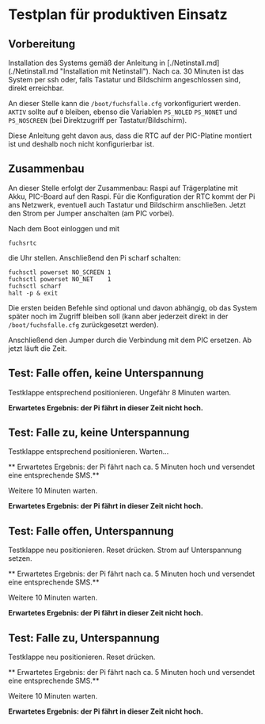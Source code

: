 Testplan für produktiven Einsatz
================================

Vorbereitung
------------

Installation des Systems gemäß der Anleitung in 
[./Netinstall.md] (./Netinstall.md "Installation mit Netinstall").
Nach ca. 30 Minuten ist das System per ssh oder, falls Tastatur und
Bildschirm angeschlossen sind, direkt erreichbar.

An dieser Stelle kann die `/boot/fuchsfalle.cfg` vorkonfiguriert
werden. `AKTIV` sollte auf `0` bleiben, ebenso die Variablen `PS_NOLED`
`PS_NONET` und `PS_NOSCREEN` (bei Direktzugriff per Tastatur/Bildschirm).

Diese Anleitung geht davon aus, dass die RTC auf der PIC-Platine
montiert ist und deshalb noch nicht konfigurierbar ist.


Zusammenbau
-----------

An dieser Stelle erfolgt der Zusammenbau: Raspi auf Trägerplatine mit Akku,
PIC-Board auf den Raspi. Für die Konfiguration der RTC kommt der Pi
ans Netzwerk, eventuell auch Tastatur und Bildschirm anschließen. Jetzt
den Strom per Jumper anschalten (am PIC vorbei).

Nach dem Boot einloggen und mit

    fuchsrtc

die Uhr stellen. Anschließend den Pi scharf schalten:

    fuchsctl powerset NO_SCREEN 1
    fuchsctl powerset NO_NET    1
    fuchsctl scharf
    halt -p & exit

Die ersten beiden Befehle sind optional und davon abhängig, ob das
System später noch im Zugriff bleiben soll (kann aber jederzeit direkt
in der `/boot/fuchsfalle.cfg` zurückgesetzt werden).

Anschließend den Jumper durch die Verbindung mit dem PIC ersetzen. Ab
jetzt läuft die Zeit.


Test: Falle offen, keine Unterspannung
--------------------------------------

Testklappe entsprechend positionieren. Ungefähr 8 Minuten warten.

**Erwartetes Ergebnis: der Pi fährt in dieser Zeit nicht hoch.**


Test: Falle zu, keine Unterspannung
-----------------------------------

Testklappe entsprechend positionieren. Warten...

** Erwartetes Ergebnis: der Pi fährt nach ca. 5 Minuten hoch und versendet
eine entsprechende SMS.**

Weitere 10 Minuten warten.

**Erwartetes Ergebnis: der Pi fährt in dieser Zeit nicht hoch.**


Test: Falle offen, Unterspannung
--------------------------------

Testklappe neu positionieren. Reset drücken. Strom auf Unterspannung setzen.

** Erwartetes Ergebnis: der Pi fährt nach ca. 5 Minuten hoch und versendet
eine entsprechende SMS.**

Weitere 10 Minuten warten.

**Erwartetes Ergebnis: der Pi fährt in dieser Zeit nicht hoch.**


Test: Falle zu, Unterspannung
-----------------------------

Testklappe neu positionieren. Reset drücken.

** Erwartetes Ergebnis: der Pi fährt nach ca. 5 Minuten hoch und versendet
eine entsprechende SMS.**

Weitere 10 Minuten warten.

**Erwartetes Ergebnis: der Pi fährt in dieser Zeit nicht hoch.**

